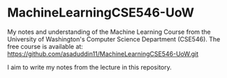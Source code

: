 # MachineLearningCSE546-UoW
My notes and understanding of the Machine Learning Course from the University of Washington's Computer Science Department (CSE546). 
The free course is available at: https://github.com/asaduddin11/MachineLearningCSE546-UoW.git


I aim to write my notes from the lecture in this repository. 
